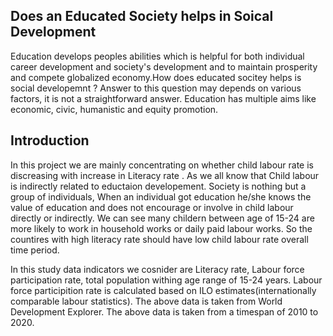 ## Does an Educated Society helps in Soical Development


Education develops peoples abilities which is helpful for both individual career development and society's development and to maintain prosperity and compete globalized economy.How does educated socitey helps is social developemnt ? Answer to this question may depends on various factors, it is not a straightforward answer. Education has multiple aims like economic, civic, humanistic and equity promotion. 

## Introduction
In this project we are mainly concentrating on whether child labour rate is discreasing with increase in Literacy rate . As we all know that Child labour is indirectly related to eductaion developement.  Society is nothing but a group of individuals, When an individual got education he/she knows the value of education and does not encourage or involve in child labour directly or indirectly. We can see many childern between age of 15-24 are more likely to work in household works or daily paid labour works. So the countires with high literacy rate should have low child labour rate overall time period.

In this study data indicators we cosnider are Literacy rate, Labour force participation rate, total population withing age range of 15-24 years. Labour force participition rate is calculated based on ILO estimates(internationally comparable labour statistics). The above data is taken from World Development Explorer. The above data is taken from a timespan of 2010 to 2020.





